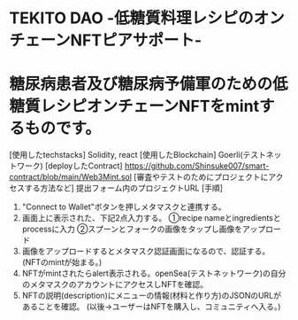 # TEKITO DAO -低糖質料理レシピのオンチェーンNFTピアサポート-
# 糖尿病患者及び糖尿病予備軍のための低糖質レシピオンチェーンNFTをmintするものです。
[使用したtechstacks]
Solidity, react
[使用したBlockchain]
Goerli(テストネットワーク)
[deployしたContract]
https://github.com/Shinsuke007/smart-contract/blob/main/Web3Mint.sol
[審査やテストのためにプロジェクトにアクセスする方法など]
提出フォーム内のプロジェクトURL
[手順]
1. "Connect to Wallet"ボタンを押しメタマスクと連携する。
2. 画面上に表示された、下記2点入力する。
   ①recipe nameとingredientsとprocessに入力
   ②スプーンとフォークの画像をタップし画像をアップロード
3. 画像をアップロードするとメタマスク認証画面になるので、認証する。(NFTのmintが始まる。)
4. NFTがmintされたらalert表示される。openSea(テストネットワーク)の自分のメタマスクのアカウントにアクセスしNFTを確認。
5. NFTの説明(description)にメニューの情報(材料と作り方)のJSONのURLがあることを確認。
(以後→ユーザーはNFTを購入し、コミュニティへ入る。)


